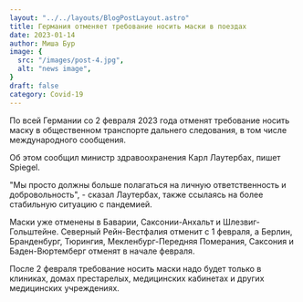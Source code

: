 ```yaml
---
layout: "../../layouts/BlogPostLayout.astro"
title: Германия отменяет требование носить маски в поездах
date: 2023-01-14
author: Миша Бур
image: {
  src: "/images/post-4.jpg",
  alt: "news image",
}
draft: false
category: Covid-19
---
```


По всей Германии со 2 февраля 2023 года отменят требование носить маску в общественном транспорте дальнего следования, в том числе международного сообщения. 

Об этом сообщил министр здравоохранения Карл Лаутербах, пишет Spiegel.

"Мы просто должны больше полагаться на личную ответственность и добровольность", - сказал Лаутербах, также ссылаясь на более стабильную ситуацию с пандемией.

Маски уже отменены в Баварии, Саксонии-Анхальт и Шлезвиг-Гольштейне. Северный Рейн-Вестфалия отменит с 1 февраля, а Берлин, Бранденбург, Тюрингия, Мекленбург-Передняя Померания, Саксония и Баден-Вюртемберг отменят в начале февраля.

После 2 февраля требование носить маски надо будет только в клиниках, домах престарелых, медицинских кабинетах и других медицинских учреждениях.
